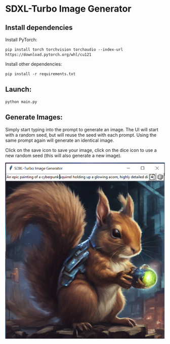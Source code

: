 # SDXL-Turbo Image Generator

## Install dependencies

Install PyTorch:

```shell
pip install torch torchvision torchaudio --index-url https://download.pytorch.org/whl/cu121
```

Install other dependencies:

```shell
pip install -r requirements.txt
```

## Launch:

```shell
python main.py
```

## Generate Images:

Simply start typing into the prompt to generate an image. The UI will start with a random seed, but
will reuse the seed with each prompt. Using the same prompt again will generate an identical image.

Click on the save icon to save your image, click on the dice icon to use a new random seed (this
will also generate a new image).

![Screenshot](./screenshot.png)
